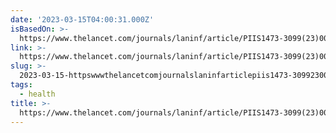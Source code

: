 ```yaml
---
date: '2023-03-15T04:00:31.000Z'
isBasedOn: >-
  https://www.thelancet.com/journals/laninf/article/PIIS1473-3099(23)00138-X/fulltext
link: >-
  https://www.thelancet.com/journals/laninf/article/PIIS1473-3099(23)00138-X/fulltext
slug: >-
  2023-03-15-httpswwwthelancetcomjournalslaninfarticlepiis1473-30992300138-xfulltext
tags:
  - health
title: >-
  https://www.thelancet.com/journals/laninf/article/PIIS1473-3099(23)00138-X/fulltext
---
```


